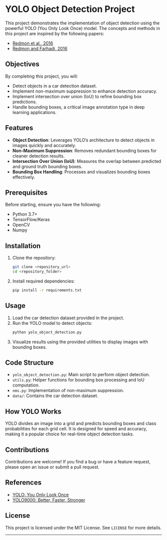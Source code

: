 # YOLO Object Detection Project

This project demonstrates the implementation of object detection using the powerful YOLO (You Only Look Once) model. The concepts and methods in this project are inspired by the following papers:

- [Redmon et al., 2016](https://arxiv.org/abs/1506.02640)
- [Redmon and Farhadi, 2016](https://arxiv.org/abs/1612.08242)

## Objectives
By completing this project, you will:

- Detect objects in a car detection dataset.
- Implement non-maximum suppression to enhance detection accuracy.
- Implement intersection over union (IoU) to refine bounding box predictions.
- Handle bounding boxes, a critical image annotation type in deep learning applications.

## Features
- **Object Detection**: Leverages YOLO’s architecture to detect objects in images quickly and accurately.
- **Non-Maximum Suppression**: Removes redundant bounding boxes for cleaner detection results.
- **Intersection Over Union (IoU)**: Measures the overlap between predicted and ground truth bounding boxes.
- **Bounding Box Handling**: Processes and visualizes bounding boxes effectively.

## Prerequisites
Before starting, ensure you have the following:

- Python 3.7+
- TensorFlow/Keras
- OpenCV
- Numpy

## Installation
1. Clone the repository:
   ```bash
   git clone <repository_url>
   cd <repository_folder>
   ```
2. Install required dependencies:
   ```bash
   pip install -r requirements.txt
   ```

## Usage
1. Load the car detection dataset provided in the project.
2. Run the YOLO model to detect objects:
   ```bash
   python yolo_object_detection.py
   ```
3. Visualize results using the provided utilities to display images with bounding boxes.

## Code Structure
- `yolo_object_detection.py`: Main script to perform object detection.
- `utils.py`: Helper functions for bounding box processing and IoU computation.
- `nms.py`: Implementation of non-maximum suppression.
- `data/`: Contains the car detection dataset.

## How YOLO Works
YOLO divides an image into a grid and predicts bounding boxes and class probabilities for each grid cell. It is designed for speed and accuracy, making it a popular choice for real-time object detection tasks.

## Contributions
Contributions are welcome! If you find a bug or have a feature request, please open an issue or submit a pull request.

## References
- [YOLO: You Only Look Once](https://arxiv.org/abs/1506.02640)
- [YOLO9000: Better, Faster, Stronger](https://arxiv.org/abs/1612.08242)

## License
This project is licensed under the MIT License. See `LICENSE` for more details.

---

